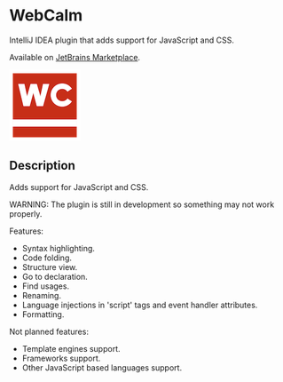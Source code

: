 # WebCalm
IntelliJ IDEA plugin that adds support for JavaScript and CSS.

Available on [JetBrains Marketplace](https://plugins.jetbrains.com/plugin/21826-webcalm).

![Plugin icon](docs/icons/icon-128.png)

## Description
<!-- Plugin description -->
Adds support for JavaScript and CSS.

WARNING: The plugin is still in development so something may not work properly.

Features:
- Syntax highlighting.
- Code folding.
- Structure view.
- Go to declaration.
- Find usages.
- Renaming.
- Language injections in 'script' tags and event handler attributes.
- Formatting.

Not planned features:
- Template engines support.
- Frameworks support.
- Other JavaScript based languages support.
<!-- Plugin description end -->
